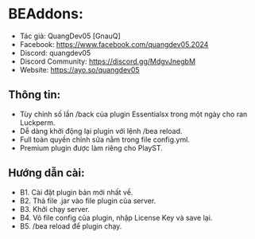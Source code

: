 # BEAddons:
- Tác giả: QuangDev05 [GnauQ]
- Facebook: https://www.facebook.com/quangdev05.2024
- Discord: quangdev05
- Discord Community: https://discord.gg/MdgvJnegbM
- Website: https://ayo.so/quangdev05
## Thông tin:
- Tùy chỉnh số lần /back của plugin Essentialsx trong một ngày cho ran Luckperm.
- Dễ dàng khởi động lại plugin với lệnh /bea reload.
- Full toàn quyền chỉnh sửa nằm trong file config.yml.
- Premium plugin được làm riêng cho PlayST.

## Hướng dẫn cài:
- B1. Cài đặt plugin bản mới nhất về.
- B2. Thả file .jar vào file plugin của server.
- B3. Khởi chạy server.
- B4. Vô file config của plugin, nhập License Key và save lại.
- B5. /bea reload để plugin chạy.
